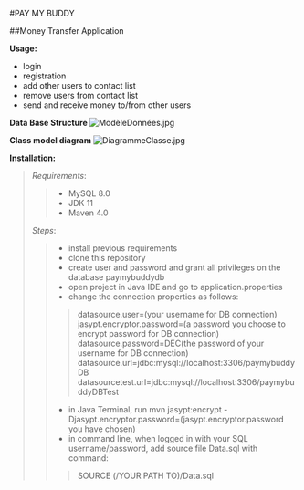 #PAY MY BUDDY

##Money Transfer Application

**Usage:**
- login
- registration
- add other users to contact list 
- remove users from contact list
- send and receive money to/from other users


**Data Base Structure**
![ModèleDonnées.jpg](pay_my_buddy_/src/main/resources/static/modelPmb.png)

**Class model diagram**
![DiagrammeClasse.jpg](pay_my_buddy_/src/main/resources/static/diagClassesPmb.jpg)

**Installation:**

>_Requirements_:
> > - MySQL 8.0
> > - JDK 11
> > - Maven 4.0
> 
> _Steps_:
> > - install previous requirements
> > - clone this repository
> > - create user and password and grant all privileges on the database paymybuddydb
> > - open project in Java IDE and go to application.properties
> > - change the connection properties as follows:
> > > datasource.user=(your username for DB connection)
jasypt.encryptor.password=(a password you choose to encrypt password for DB connection)
datasource.password=DEC(the password of your username for DB connection)
datasource.url=jdbc:mysql://localhost:3306/paymybuddyDB
datasourcetest.url=jdbc:mysql://localhost:3306/paymybuddyDBTest
> > - in Java Terminal, run 
> mvn jasypt:encrypt -Djasypt.encryptor.password=(jasypt.encryptor.password you have chosen)
> > - in command line, when logged in with your SQL username/password, add source file Data.sql with command:
> > > SOURCE     (/YOUR PATH TO)/Data.sql

